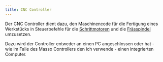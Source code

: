 ```yaml
---
title: CNC Controller
---
```


Der CNC Controller dient dazu, den Maschinencode für die Fertigung eines Werkstücks in Steuerbefehle für die [Schrittmotoren](schrittmotoren.md) und die [Frässpindel](spindle.md) umzusetzen.

Dazu wird der Controller entweder an einen PC angeschlossen oder hat - wie im Falle des Masso Controllers den ich verwende - einen integrierten Computer.
